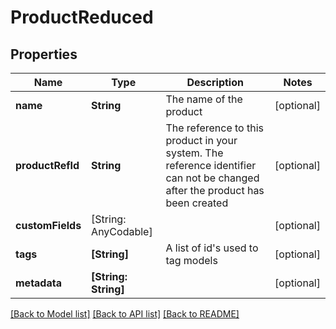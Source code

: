 # ProductReduced

## Properties
Name | Type | Description | Notes
------------ | ------------- | ------------- | -------------
**name** | **String** | The name of the product | [optional] 
**productRefId** | **String** | The reference to this product in your system. The reference identifier can not be changed after the product has been created | [optional] 
**customFields** | [String: AnyCodable] |  | [optional] 
**tags** | **[String]** | A list of id&#39;s used to tag models | [optional] 
**metadata** | **[String: String]** |  | [optional] 

[[Back to Model list]](../README.md#documentation-for-models) [[Back to API list]](../README.md#documentation-for-api-endpoints) [[Back to README]](../README.md)



